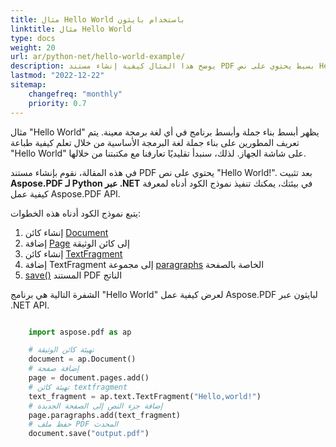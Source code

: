 ```yaml
---
title: مثال Hello World باستخدام بايثون
linktitle: مثال Hello World
type: docs
weight: 20
url: ar/python-net/hello-world-example/
description: يوضح هذا المثال كيفية إنشاء مستند PDF بسيط يحتوي على نص Hello World باستخدام Aspose.PDF لـ Python عبر .NET.
lastmod: "2022-12-22"
sitemap:
    changefreq: "monthly"
    priority: 0.7
---
```


مثال "Hello World" يظهر أبسط بناء جملة وأبسط برنامج في أي لغة برمجة معينة. يتم تعريف المطورين على بناء جملة لغة البرمجة الأساسية من خلال تعلم كيفية طباعة "Hello World" على شاشة الجهاز. لذلك، سنبدأ تقليديًا تعارفنا مع مكتبتنا من خلالها.

في هذه المقالة، نقوم بإنشاء مستند PDF يحتوي على نص "Hello World!". بعد تثبيت **Aspose.PDF لـ Python عبر .NET** في بيئتك، يمكنك تنفيذ نموذج الكود أدناه لمعرفة كيفية عمل Aspose.PDF API.

يتبع نموذج الكود أدناه هذه الخطوات:

1. إنشاء كائن [Document](https://reference.aspose.com/pdf/python-net/aspose.pdf/document/)
1. إضافة [Page](https://reference.aspose.com/pdf/python-net/aspose.pdf/page/) إلى كائن الوثيقة
1. إنشاء كائن [TextFragment](https://reference.aspose.com/pdf/python-net/aspose.pdf.text/textfragment/)
1. إضافة TextFragment إلى مجموعة [paragraphs](https://reference.aspose.com/pdf/python-net/aspose.pdf/page/#properties) الخاصة بالصفحة
1. [save()](https://reference.aspose.com/pdf/python-net/aspose.pdf/document/#methods) المستند PDF الناتج

الشفرة التالية هي برنامج "Hello World" لعرض كيفية عمل Aspose.PDF لبايثون عبر .NET API.

```python

    import aspose.pdf as ap

    # تهيئة كائن الوثيقة
    document = ap.Document()
    # إضافة صفحة
    page = document.pages.add()
    # تهيئة كائن textfragment
    text_fragment = ap.text.TextFragment("Hello,world!")
    # إضافة جزء النص إلى الصفحة الجديدة
    page.paragraphs.add(text_fragment)
    # حفظ ملف PDF المحدث
    document.save("output.pdf")
```